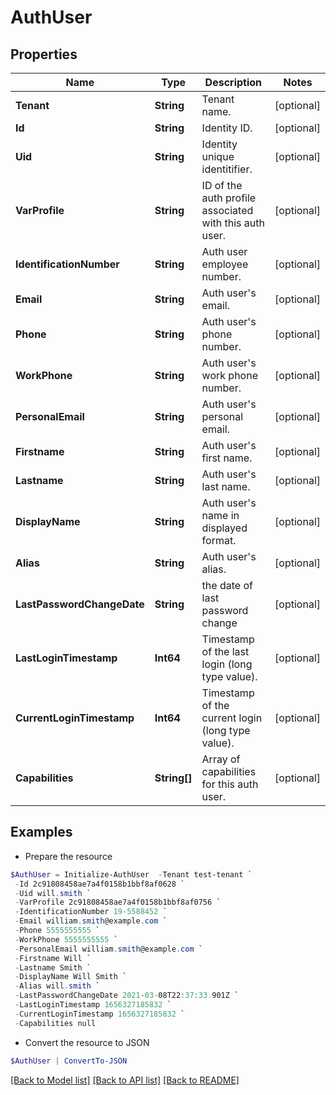 # AuthUser
## Properties

Name | Type | Description | Notes
------------ | ------------- | ------------- | -------------
**Tenant** | **String** | Tenant name. | [optional] 
**Id** | **String** | Identity ID. | [optional] 
**Uid** | **String** | Identity unique identitifier. | [optional] 
**VarProfile** | **String** | ID of the auth profile associated with this auth user. | [optional] 
**IdentificationNumber** | **String** | Auth user employee number. | [optional] 
**Email** | **String** | Auth user&#39;s email. | [optional] 
**Phone** | **String** | Auth user&#39;s phone number. | [optional] 
**WorkPhone** | **String** | Auth user&#39;s work phone number. | [optional] 
**PersonalEmail** | **String** | Auth user&#39;s personal email. | [optional] 
**Firstname** | **String** | Auth user&#39;s first name. | [optional] 
**Lastname** | **String** | Auth user&#39;s last name. | [optional] 
**DisplayName** | **String** | Auth user&#39;s name in displayed format. | [optional] 
**Alias** | **String** | Auth user&#39;s alias. | [optional] 
**LastPasswordChangeDate** | **String** | the date of last password change | [optional] 
**LastLoginTimestamp** | **Int64** | Timestamp of the last login (long type value). | [optional] 
**CurrentLoginTimestamp** | **Int64** | Timestamp of the current login (long type value). | [optional] 
**Capabilities** | **String[]** | Array of capabilities for this auth user. | [optional] 

## Examples

- Prepare the resource
```powershell
$AuthUser = Initialize-AuthUser  -Tenant test-tenant `
 -Id 2c91808458ae7a4f0158b1bbf8af0628 `
 -Uid will.smith `
 -VarProfile 2c91808458ae7a4f0158b1bbf8af0756 `
 -IdentificationNumber 19-5588452 `
 -Email william.smith@example.com `
 -Phone 5555555555 `
 -WorkPhone 5555555555 `
 -PersonalEmail william.smith@example.com `
 -Firstname Will `
 -Lastname Smith `
 -DisplayName Will Smith `
 -Alias will.smith `
 -LastPasswordChangeDate 2021-03-08T22:37:33.901Z `
 -LastLoginTimestamp 1656327185832 `
 -CurrentLoginTimestamp 1656327185832 `
 -Capabilities null
```

- Convert the resource to JSON
```powershell
$AuthUser | ConvertTo-JSON
```

[[Back to Model list]](../README.md#documentation-for-models) [[Back to API list]](../README.md#documentation-for-api-endpoints) [[Back to README]](../README.md)

